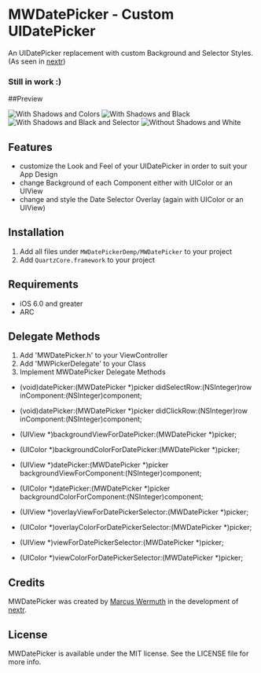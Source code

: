 MWDatePicker - Custom UIDatePicker
===================================

An UIDatePicker replacement with custom Background and Selector Styles. (As seen in [nextr](https://itunes.apple.com/de/app/nextr/id628098698?mt=8))

### Still in work :)

##Preview

![With Shadows and Colors](http://f.cl.ly/items/2F0k1C0y0r2E453l2F3B/Bildschirmfoto%202013-06-11%20um%2016.50.06.png)
![With Shadows and Black](http://f.cl.ly/items/1A171P1q1z1r070G2s30/Bildschirmfoto%202013-06-11%20um%2016.50.41.png)
![With Shadows and Black and Selector](http://f.cl.ly/items/072H2m3n3o010E211f2Q/Bildschirmfoto%202013-06-11%20um%2016.52.00.png)
![Without Shadows and White](http://f.cl.ly/items/1p1o1g1t183C2t0Y161e/Bildschirmfoto%202013-06-11%20um%2016.52.40.png)


## Features

- customize the Look and Feel of your UIDatePicker in order to suit your App Design
- change Background of each Component either with UIColor or an UIView
- change and style the Date Selector Overlay (again with UIColor or an UIView)

## Installation

1. Add all files under `MWDatePickerDemp/MWDatePicker` to your project
2. Add `QuartzCore.framework` to your project

## Requirements

- iOS 6.0 and greater
- ARC

## Delegate Methods

1. Add 'MWDatePicker.h' to your ViewController
2. Add 'MWPickerDelegate' to your Class
3. Implement MWDatePicker Delegate Methods

- (void)datePicker:(MWDatePicker \*)picker didSelectRow:(NSInteger)row inComponent:(NSInteger)component;
- (void)datePicker:(MWDatePicker \*)picker didClickRow:(NSInteger)row inComponent:(NSInteger)component;

- (UIView \*)backgroundViewForDatePicker:(MWDatePicker \*)picker;
- (UIColor \*)backgroundColorForDatePicker:(MWDatePicker \*)picker;

- (UIView \*)datePicker:(MWDatePicker \*)picker backgroundViewForComponent:(NSInteger)component;
- (UIColor \*)datePicker:(MWDatePicker \*)picker backgroundColorForComponent:(NSInteger)component;

- (UIView \*)overlayViewForDatePickerSelector:(MWDatePicker \*)picker;
- (UIColor \*)overlayColorForDatePickerSelector:(MWDatePicker \*)picker;

- (UIView \*)viewForDatePickerSelector:(MWDatePicker \*)picker;
- (UIColor \*)viewColorForDatePickerSelector:(MWDatePicker \*)picker;

## Credits

MWDatePicker was created by [Marcus Wermuth](http://www.mwermuth.com) in the development of [nextr](https://itunes.apple.com/de/app/nextr/id628098698?mt=8).


## License
MWDatePicker is available under the MIT license. See the LICENSE file for more info.

